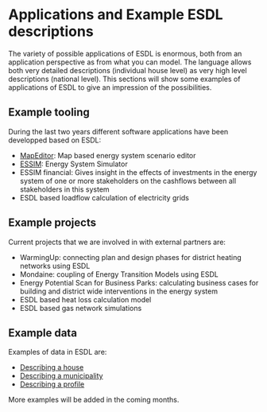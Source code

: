 # Applications and Example ESDL descriptions

The variety of possible applications of ESDL is enormous, both from an application perspective as from what you can model. The language allows both very detailed descriptions \(individual house level\) as very high level descriptions \(national level\). This sections will show some examples of applications of ESDL to give an impression of the possibilities.

## Example tooling

During the last two years different software applications have been developped based on ESDL:

* [MapEditor](mapeditor.md): Map based energy system scenario editor
* [ESSIM](essim.md): Energy System Simulator
* ESSIM financial: Gives insight in the effects of investments in the energy system of one or more stakeholders on the cashflows between all stakeholders in this system
* ESDL based loadflow calculation of electricity grids

## Example projects

Current projects that we are involved in with external partners are:

* WarmingUp: connecting plan and design phases for district heating networks using ESDL
* Mondaine: coupling of Energy Transition Models using ESDL
* Energy Potential Scan for Business Parks: calculating business cases for building and district wide interventions in the energy system
* ESDL based heat loss calculation model
* ESDL based gas network simulations

## Example data

Examples of data in ESDL are:

* [Describing a house](describing-a-house.md)
* [Describing a municipality](describing-a-municipality.md)
* [Describing a profile](describing-a-profile.md)

More examples will be added in the coming months.

